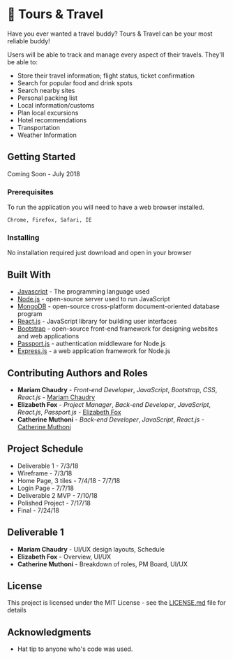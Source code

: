 # :handbag: Tours & Travel

Have you ever wanted a travel buddy? Tours & Travel can be your most reliable buddy!

Users will be able to track and manage every aspect of their travels.
They'll be able to:
* Store their travel information; flight status, ticket confirmation
* Search for popular food and drink spots
* Search nearby sites
* Personal packing list
* Local information/customs
* Plan local excursions
* Hotel recommendations
* Transportation
* Weather Information

## Getting Started

Coming Soon - July 2018

### Prerequisites

To run the application you will need to have a web browser installed.

```
Chrome, Firefox, Safari, IE
```

### Installing

No installation required just download and open in your browser

## Built With

* [Javascript](https://developer.mozilla.org/en-US/docs/Web/JavaScript) - The programming language used
* [Node.js](https://nodejs.org/en/) - open-source server used to run JavaScript
* [MongoDB](https://www.mongodb.com/) - open-source cross-platform document-oriented database program
* [React.js](https://reactjs.org/) - JavaScript library for building user interfaces
* [Bootstrap](https://getbootstrap.com/) - open-source front-end framework for designing websites and web applications
* [Passport.js](http://www.passportjs.org/) - authentication middleware for Node.js
* [Express.js](http://www.expressjs.com/) - a web application framework for Node.js

## Contributing Authors and Roles

* **Mariam Chaudry** - *Front-end Developer*, *JavaScript*, *Bootstrap*, *CSS*, *React.js* - [Mariam Chaudry](https://github.com/mariamschaudry)
* **Elizabeth Fox** - *Project Manager*, *Back-end Developer*, *JavaScript*, *React.js*, *Passport.js* - [Elizabeth Fox](https://github.com/elizabethtfox)
* **Catherine Muthoni** - *Back-end Developer*, *JavaScript*, *React.js* - [Catherine Muthoni](https://github.com/dmk6562)

## Project Schedule
* Deliverable 1 - 7/3/18
* Wireframe - 7/3/18
* Home Page, 3 tiles - 7/4/18 - 7/7/18
* Login Page - 7/7/18
* Deliverable 2 MVP - 7/10/18
* Polished Project - 7/17/18
* Final - 7/24/18

## Deliverable 1
* **Mariam Chaudry** - UI/UX design layouts, Schedule
* **Elizabeth Fox** - Overview, UI/UX
* **Catherine Muthoni** - Breakdown of roles, PM Board, UI/UX

## License

This project is licensed under the MIT License - see the [LICENSE.md](LICENSE.md) file for details

## Acknowledgments

* Hat tip to anyone who's code was used.

